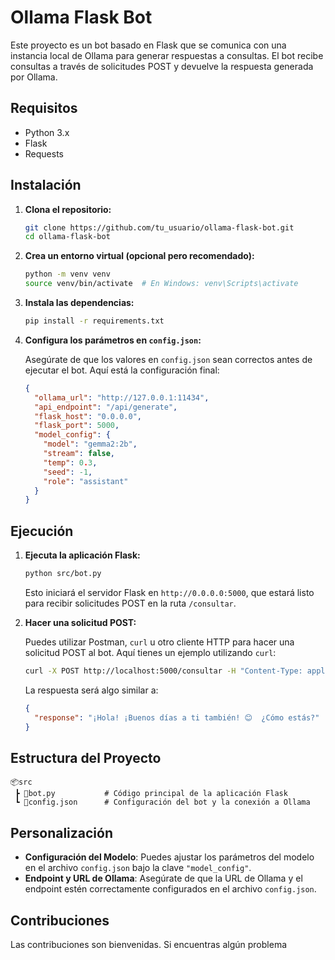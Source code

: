 # Ollama Flask Bot

Este proyecto es un bot basado en Flask que se comunica con una instancia local de Ollama para generar respuestas a consultas. El bot recibe consultas a través de solicitudes POST y devuelve la respuesta generada por Ollama.

## Requisitos

- Python 3.x
- Flask
- Requests

## Instalación

1. **Clona el repositorio:**

   ```bash
   git clone https://github.com/tu_usuario/ollama-flask-bot.git
   cd ollama-flask-bot
   ```

2. **Crea un entorno virtual (opcional pero recomendado):**

   ```bash
   python -m venv venv
   source venv/bin/activate  # En Windows: venv\Scripts\activate
   ```

3. **Instala las dependencias:**

   ```bash
   pip install -r requirements.txt
   ```

4. **Configura los parámetros en `config.json`:**

   Asegúrate de que los valores en `config.json` sean correctos antes de ejecutar el bot. Aquí está la configuración final:

   ```json
   {
     "ollama_url": "http://127.0.0.1:11434",
     "api_endpoint": "/api/generate",
     "flask_host": "0.0.0.0",
     "flask_port": 5000,
     "model_config": {
       "model": "gemma2:2b",
       "stream": false,
       "temp": 0.3,
       "seed": -1,
       "role": "assistant"
     }
   }
   ```

## Ejecución

1. **Ejecuta la aplicación Flask:**

   ```bash
   python src/bot.py
   ```

   Esto iniciará el servidor Flask en `http://0.0.0.0:5000`, que estará listo para recibir solicitudes POST en la ruta `/consultar`.

2. **Hacer una solicitud POST:**

   Puedes utilizar Postman, `curl` u otro cliente HTTP para hacer una solicitud POST al bot. Aquí tienes un ejemplo utilizando `curl`:

   ```bash
   curl -X POST http://localhost:5000/consultar -H "Content-Type: application/json" -d '{"consulta": "hola, buenos dias"}'
   ```

   La respuesta será algo similar a:

   ```json
   {
     "response": "¡Hola! ¡Buenos días a ti también! 😊  ¿Cómo estás?"
   }
   ```

## Estructura del Proyecto

```
📦src
 ┣ 📜bot.py           # Código principal de la aplicación Flask
 ┗ 📜config.json      # Configuración del bot y la conexión a Ollama
```

## Personalización

- **Configuración del Modelo**: Puedes ajustar los parámetros del modelo en el archivo `config.json` bajo la clave `"model_config"`.
- **Endpoint y URL de Ollama**: Asegúrate de que la URL de Ollama y el endpoint estén correctamente configurados en el archivo `config.json`.

## Contribuciones

Las contribuciones son bienvenidas. Si encuentras algún problema
